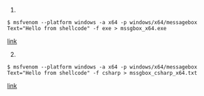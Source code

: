 1.
```
$ msfvenom --platform windows -a x64 -p windows/x64/messagebox Text="Hello from shellcode" -f exe > mssgbox_x64.exe
```
[link](https://github.com/reveng007/Executable_Files/blob/main/binaries/mssgbox_x64.exe)

2.
```
$ msfvenom --platform windows -a x64 -p windows/x64/messagebox Text="Hello from shellcode" -f csharp > mssgbox_csharp_x64.txt
```
[link](https://github.com/reveng007/Executable_Files/blob/main/binaries/mssgbox_csharp_x64.txt)


